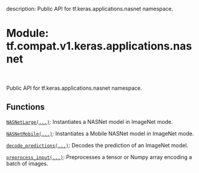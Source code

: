 description: Public API for tf.keras.applications.nasnet namespace.

<div itemscope itemtype="http://developers.google.com/ReferenceObject">
<meta itemprop="name" content="tf.compat.v1.keras.applications.nasnet" />
<meta itemprop="path" content="Stable" />
</div>

# Module: tf.compat.v1.keras.applications.nasnet

<!-- Insert buttons and diff -->

<table class="tfo-notebook-buttons tfo-api nocontent" align="left">

</table>



Public API for tf.keras.applications.nasnet namespace.



## Functions

[`NASNetLarge(...)`](../../../../../tf/keras/applications/nasnet/NASNetLarge.md): Instantiates a NASNet model in ImageNet mode.

[`NASNetMobile(...)`](../../../../../tf/keras/applications/nasnet/NASNetMobile.md): Instantiates a Mobile NASNet model in ImageNet mode.

[`decode_predictions(...)`](../../../../../tf/keras/applications/nasnet/decode_predictions.md): Decodes the prediction of an ImageNet model.

[`preprocess_input(...)`](../../../../../tf/keras/applications/nasnet/preprocess_input.md): Preprocesses a tensor or Numpy array encoding a batch of images.

